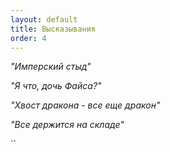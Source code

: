 ```yaml
---
layout: default
title: Высказывания
order: 4
---
```


_"Имперский стыд"_

_"Я что, дочь Файса?"_

_"Хвост дракона - все еще дракон"_

_"Все держится на складе"_

``
